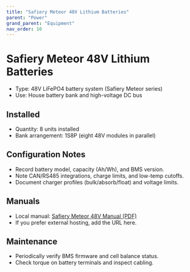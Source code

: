 ```yaml
---
title: "Safiery Meteor 48V Lithium Batteries"
parent: "Power"
grand_parent: "Equipment"
nav_order: 10
---
```


# Safiery Meteor 48V Lithium Batteries

- Type: 48V LiFePO4 battery system (Safiery Meteor series)
- Use: House battery bank and high-voltage DC bus

## Installed
- Quantity: 8 units installed
 - Bank arrangement: 1S8P (eight 48V modules in parallel)

## Configuration Notes
- Record battery model, capacity (Ah/Wh), and BMS version.
- Note CAN/RS485 integrations, charge limits, and low-temp cutoffs.
- Document charger profiles (bulk/absorb/float) and voltage limits.

## Manuals
- Local manual: [Safiery Meteor 48V Manual (PDF)](docs/equipment/power/safiery-meteor-48v/manuals/safiery-meteor-48v-manual.pdf)
- If you prefer external hosting, add the URL here.

## Maintenance
- Periodically verify BMS firmware and cell balance status.
- Check torque on battery terminals and inspect cabling.
